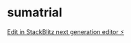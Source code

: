 # sumatrial

[Edit in StackBlitz next generation editor ⚡️](https://stackblitz.com/~/github.com/mxp42308/sumatrial)